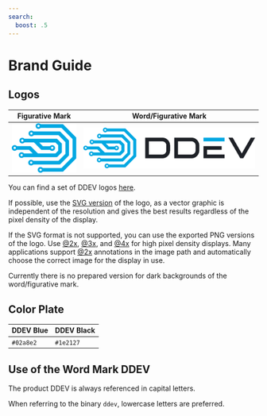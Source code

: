 ```yaml
---
search:
  boost: .5
---
```

# Brand Guide

## Logos

| Figurative Mark                         | Word/Figurative Mark                           |
|-----------------------------------------|------------------------------------------------|
| ![Figurative Mark](logos/1x/Logo.png) | ![Figurative Mark](logos/1x/Logo_w_text.png) |

You can find a set of DDEV logos [here](https://github.com/ddev/ddev/tree/main/docs/content/developers/logos).

If possible, use the [SVG version](https://github.com/ddev/ddev/tree/main/docs/content/developers/logos/SVG) of the logo, as a vector graphic is independent of the resolution and gives the best results regardless of the pixel density of the display.

If the SVG format is not supported, you can use the exported PNG versions of the logo. Use [@2x](https://github.com/ddev/ddev/tree/main/docs/content/developers/logos/2x), [@3x](https://github.com/ddev/ddev/tree/main/docs/content/developers/logos/3x), and [@4x](https://github.com/ddev/ddev/tree/main/docs/content/developers/logos/4x) for high
pixel density displays. Many applications support [@2x](https://github.com/ddev/ddev/tree/main/docs/content/developers/logos/2x) annotations in the image path and automatically choose the correct image for the display in use.

Currently there is no prepared version for dark backgrounds of the word/figurative mark.

## Color Plate

| DDEV Blue  | DDEV Black |
|------------|------------|
| `#02a8e2`  | `#1e2127`  |

## Use of the Word Mark DDEV

The product DDEV is always referenced in capital letters.

When referring to the binary `ddev`, lowercase letters are preferred.
